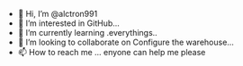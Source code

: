 - 👋 Hi, I’m @alctron991
- 👀 I’m interested in GitHub...
- 🌱 I’m currently learning .everythings..
- 💞️ I’m looking to collaborate on Configure the warehouse...
- 📫 How to reach me ...
enyone can help me please
<!---
alctron991/alctron991 is a ✨ special ✨ repository because its `README.md` (this file) appears on your GitHub profile.
You can click the Preview link to take a look at your changes.
--->

